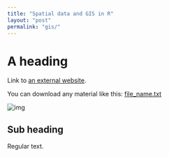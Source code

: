 ```yaml
---
title: "Spatial data and GIS in R"
layout: "post" 
permalink: "gis/"
---
```


# A heading 

Link to [an external website](https://git-scm.com/).

You can download any material like this: [file_name.txt]({{site.baseurl}}/data/4_gis/metadata.txt)

![img](https://www.paleosynthesis.nat.fau.de/wp-content/uploads/2019/09/Icon-SummerSchool-150x150.png)

## Sub heading

Regular text. 

